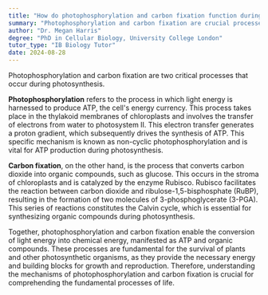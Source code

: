 ```yaml
---
title: "How do photophosphorylation and carbon fixation function during photosynthesis?"
summary: "Photophosphorylation and carbon fixation are crucial processes in photosynthesis, where light energy is converted into chemical energy and carbon dioxide is transformed into organic compounds, respectively."
author: "Dr. Megan Harris"
degree: "PhD in Cellular Biology, University College London"
tutor_type: "IB Biology Tutor"
date: 2024-08-28
---
```


Photophosphorylation and carbon fixation are two critical processes that occur during photosynthesis.

**Photophosphorylation** refers to the process in which light energy is harnessed to produce ATP, the cell's energy currency. This process takes place in the thylakoid membranes of chloroplasts and involves the transfer of electrons from water to photosystem II. This electron transfer generates a proton gradient, which subsequently drives the synthesis of ATP. This specific mechanism is known as non-cyclic photophosphorylation and is vital for ATP production during photosynthesis.

**Carbon fixation**, on the other hand, is the process that converts carbon dioxide into organic compounds, such as glucose. This occurs in the stroma of chloroplasts and is catalyzed by the enzyme Rubisco. Rubisco facilitates the reaction between carbon dioxide and ribulose-1,5-bisphosphate (RuBP), resulting in the formation of two molecules of 3-phosphoglycerate (3-PGA). This series of reactions constitutes the Calvin cycle, which is essential for synthesizing organic compounds during photosynthesis.

Together, photophosphorylation and carbon fixation enable the conversion of light energy into chemical energy, manifested as ATP and organic compounds. These processes are fundamental for the survival of plants and other photosynthetic organisms, as they provide the necessary energy and building blocks for growth and reproduction. Therefore, understanding the mechanisms of photophosphorylation and carbon fixation is crucial for comprehending the fundamental processes of life.
    